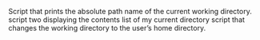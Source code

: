 Script that prints the absolute path name of the current working directory.
 script two displaying the contents list of my current directory
script that changes the working directory to the user’s home directory.
